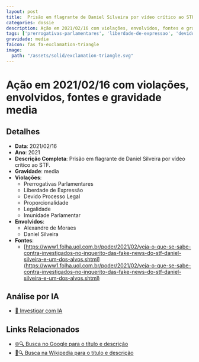 ```yaml
---
layout: post
title:  Prisão em flagrante de Daniel Silveira por vídeo crítico ao STF
categories: dossie
description: Ação em 2021/02/16 com violações, envolvidos, fontes e gravidade media
tags: ['prerrogativas-parlamentares', 'liberdade-de-expressao', 'devido-processo-legal', 'proporcionalidade', 'legalidade', 'imunidade-parlamentar', 'alexandre-de-moraes', 'daniel-silveira', 'gravidade-media']
gravidade: media
faicon: fas fa-exclamation-triangle
image:
  path: "/assets/solid/exclamation-triangle.svg"
---
```


# Ação em 2021/02/16 com violações, envolvidos, fontes e gravidade media

## Detalhes
- **Data**: 2021/02/16
- **Ano**: 2021
- **Descrição Completa**: Prisão em flagrante de Daniel Silveira por vídeo crítico ao STF.
- **Gravidade**: media <i class="fas fas fa-exclamation-triangle fa-2x"></i>
- **Violações**:
  - Prerrogativas Parlamentares
  - Liberdade de Expressão
  - Devido Processo Legal
  - Proporcionalidade
  - Legalidade
  - Imunidade Parlamentar
- **Envolvidos**:
  - Alexandre de Moraes
  - Daniel Silveira
- **Fontes**:
  - [https://www1.folha.uol.com.br/poder/2021/02/veja-o-que-se-sabe-contra-investigados-no-inquerito-das-fake-news-do-stf-daniel-silveira-e-um-dos-alvos.shtml](https://www1.folha.uol.com.br/poder/2021/02/veja-o-que-se-sabe-contra-investigados-no-inquerito-das-fake-news-do-stf-daniel-silveira-e-um-dos-alvos.shtml)

## Análise por IA
- [🤖 Investigar com IA](https://www.perplexity.ai/search?q=%22Alexandre%20de%20Moraes%22%20Pris%C3%A3o%20em%20flagrante%20de%20Daniel%20Silveira%20por%20v%C3%ADdeo%20cr%C3%ADtico%20ao%20STF%20Pris%C3%A3o%20em%20flagrante%20de%20Daniel%20Silveira%20por%20v%C3%ADdeo%20cr%C3%ADtico%20ao%20STF.%20Prerrogativas%20Parlamentares%20Liberdade%20de%20Express%C3%A3o%20Devido%20Processo%20Legal%20Proporcionalidade%20Legalidade%20Imunidade%20Parlamentar%202021%20gravidade%20media)

## Links Relacionados
- [🌐🔍 Busca no Google para o título e descrição](https://www.google.com/search?q=%22Alexandre%20de%20Moraes%22%20Pris%C3%A3o%20em%20flagrante%20de%20Daniel%20Silveira%20por%20v%C3%ADdeo%20cr%C3%ADtico%20ao%20STF%20Pris%C3%A3o%20em%20flagrante%20de%20Daniel%20Silveira%20por%20v%C3%ADdeo%20cr%C3%ADtico%20ao%20STF.%20Prerrogativas%20Parlamentares%20Liberdade%20de%20Express%C3%A3o%20Devido%20Processo%20Legal%20Proporcionalidade%20Legalidade%20Imunidade%20Parlamentar%202021%20gravidade%20media)
- [📖🔍 Busca na Wikipedia para o título e descrição](https://pt.wikipedia.org/w/index.php?search=%22Alexandre%20de%20Moraes%22%20Pris%C3%A3o%20em%20flagrante%20de%20Daniel%20Silveira%20por%20v%C3%ADdeo%20cr%C3%ADtico%20ao%20STF%20Pris%C3%A3o%20em%20flagrante%20de%20Daniel%20Silveira%20por%20v%C3%ADdeo%20cr%C3%ADtico%20ao%20STF.%20Prerrogativas%20Parlamentares%20Liberdade%20de%20Express%C3%A3o%20Devido%20Processo%20Legal%20Proporcionalidade%20Legalidade%20Imunidade%20Parlamentar%202021%20gravidade%20media)

